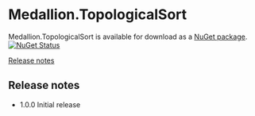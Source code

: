 # Medallion.TopologicalSort

Medallion.TopologicalSort is available for download as a [NuGet package](https://www.nuget.org/packages/Medallion.TopologicalSort). [![NuGet Status](http://img.shields.io/nuget/v/Medallion.TopologicalSort.svg?style=flat)](https://www.nuget.org/packages/Medallion.TopologicalSort/)

[Release notes](#release-notes)

## Release notes
- 1.0.0 Initial release
